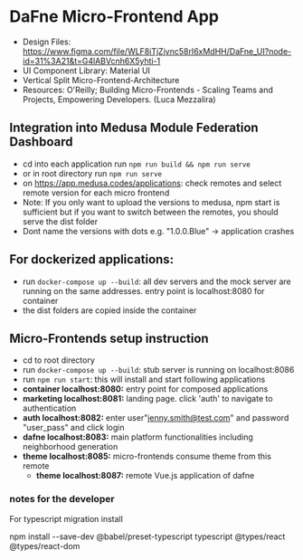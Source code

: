 # DaFne Micro-Frontend App

- Design Files: https://www.figma.com/file/WLF8iTjZjvnc58rI6xMdHH/DaFne_UI?node-id=31%3A21&t=G4lABVcnh6X5yhti-1
- UI Component Library: Material UI
- Vertical Split Micro-Frontend-Architecture 
- Resources: O'Reilly; Building Micro-Frontends - Scaling Teams and Projects, Empowering Developers. (Luca Mezzalira)


## Integration into Medusa Module Federation Dashboard

- cd into each application run `npm run build && npm run serve`
- or in root directory run `npm run serve`
- on https://app.medusa.codes/applications: check remotes and select remote version for each micro frontend
- Note: If you only want to upload the versions to medusa, npm start is sufficient but if you want to switch between the remotes, you should serve the dist folder
- Dont name the versions with dots e.g. "1.0.0.Blue" -> application crashes


## For dockerized applications:
- run ```docker-compose up --build```: all dev servers and the mock server are running on the same addresses. entry point is localhost:8080 for container
- the dist folders are copied inside the container

## Micro-Frontends setup instruction
- cd to root directory
- run ```docker-compose up --build```: stub server is running on localhost:8086
- run ```npm run start```: this will install and start following applications
- **container localhost:8080:** entry point for composed applications
- **marketing localhost:8081:** landing page. click 'auth' to navigate to authentication
- **auth localhost:8082:** enter user"jenny.smith@test.com" and password "user_pass" and click login
- **dafne localhost:8083:** main platform functionalities including neighborhood generation
- **theme localhost:8085:** micro-frontends consume theme from this remote
  - **theme localhost:8087:** remote Vue.js application of dafne


### notes for the developer
For typescript migration install 

npm install --save-dev @babel/preset-typescript typescript @types/react @types/react-dom
